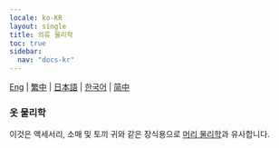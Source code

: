 ```yaml
---
locale: ko-KR
layout: single
title: 의류 물리학
toc: true
sidebar:
  nav: "docs-kr"
---
```

[Eng](/dancexr/features/xps_cloth) | [繁中](/tw/dancexr/features/xps_cloth) | [日本語](/jp/dancexr/features/xps_cloth) | [한국어](/kr/dancexr/features/xps_cloth) | [简中](/zh/dancexr/features/xps_cloth)

### 옷 물리학
이것은 액세서리, 소매 및 토끼 귀와 같은 장식용으로 [머리 물리학](xps_hair.md)과 유사합니다.